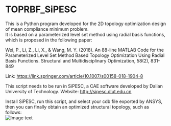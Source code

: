 # TOPRBF_SiPESC
This is a Python program developed for the 2D topology optimization design of mean compliance minimum problem.</br>
It is based on a parameterized level set method using radial basis functions, which is proposed in the following paper:</br>

Wei, P., Li, Z., Li, X., & Wang, M. Y. (2018). An 88-line MATLAB Code for the Parameterized Level Set Method Based Topology Optimization Using Radial Basis Functions. Structural and Multidisciplinary Optimization, 58(2), 831-849</br>

Link: https://link.springer.com/article/10.1007/s00158-018-1904-8

This script needs to be run in SiPESC, a CAE software developed by Dalian University of Technology. Website: http://sipesc.dlut.edu.cn


Install SiPESC, run this script, and select your cdb file exported by ANSYS, then you can finally obtain an optimized structural topology, such as follows:</br>
![Image text](https://raw.githubusercontent.com/appreciator/TOPRBF_SiPESC/master/Result.png)
